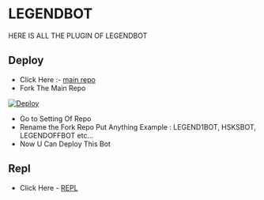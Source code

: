 # LEGENDBOT
HERE IS ALL THE PLUGIN OF LEGENDBOT

## Deploy 
- Click Here :- [main repo](https://github.com/mrvk1703/LEGENDBOT)
- Fork The Main Repo 


[![Deploy](https://www.herokucdn.com/deploy/button.svg)](https://heroku.com/deploy?template=https://github.com/mrvk1703/LEGENDUSERBOT-1)


- Go to Setting Of Repo 
- Rename the Fork Repo Put Anything Example : LEGEND1BOT, HSKSBOT, LEGENDOFFBOT etc...
- Now U Can Deploy This Bot

## Repl
- Click Here - [REPL](https://replit.com/@KrishnaJaiswal1/LEGENDBOT#main.py)
